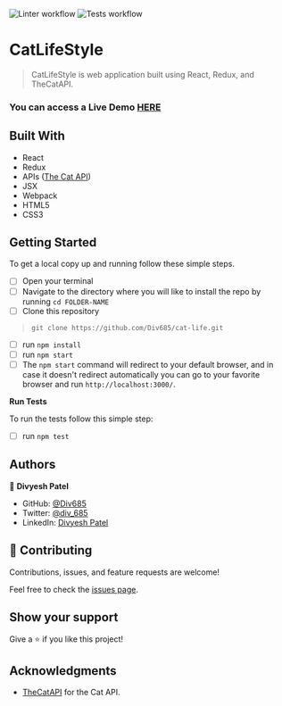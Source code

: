 ![Linter workflow](https://github.com/Div685/cat-life/actions/workflows/linters.yml/badge.svg)
![Tests workflow](https://github.com/Div685/cat-life/actions/workflows/tests.yml/badge.svg)
# CatLifeStyle

> CatLifeStyle is web application built using React, Redux, and TheCatAPI.

### You can access a Live Demo [HERE](https://cat-lifestyle.herokuapp.com/)

## Built With

- React
- Redux
- APIs ([The Cat API](https://thecatapi.com/))
- JSX
- Webpack
- HTML5
- CSS3


## Getting Started

To get a local copy up and running follow these simple steps.

- [ ] Open your terminal
- [ ]  Navigate to the directory where you will like to install the repo by running `cd FOLDER-NAME` 
- [ ] Clone this repository
 > `git clone https://github.com/Div685/cat-life.git`
- [ ] run `npm install`
- [ ] run `npm start`
- [ ] The `npm start` command will redirect to your default browser, and in case it doesn't redirect automatically you can go to your favorite browser and run `http://localhost:3000/`.

**Run Tests**

To run the tests follow this simple step:

- [ ] run `npm test` 

## Authors

👤 **Divyesh Patel**

- GitHub: [@Div685](https://github.com/Div685)
- Twitter: [@div_685](https://twitter.com/div_685)
- LinkedIn: [Divyesh Patel](https://www.linkedin.com/in/divyesh-daxa-patel/)


## 🤝 Contributing

Contributions, issues, and feature requests are welcome!

Feel free to check the [issues page](https://github.com/Div685/cat-life/issues).


## Show your support

Give a ⭐️ if you like this project!

## Acknowledgments

- [TheCatAPI](https://thecatapi.com/) for the Cat API.